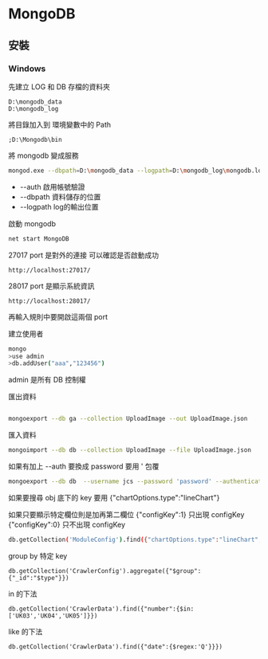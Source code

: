 # MongoDB

## 安裝

### Windows

先建立 LOG 和 DB 存檔的資料夾

```
D:\mongodb_data
D:\mongodb_log
```

將目錄加入到 環境變數中的 Path

```
;D:\Mongodb\bin
```
將 mongodb 變成服務

```bash
mongod.exe --dbpath=D:\mongodb_data --logpath=D:\mongodb_log\mongodb.log --auth --install 
```

- --auth 啟用帳號驗證
- --dbpath 資料儲存的位置
- --logpath log的輸出位置

啟動 mongodb

```bash
net start MongoDB
```

27017 port 是對外的連接 可以確認是否啟動成功
```
http://localhost:27017/
```

28017 port 是顯示系統資訊

```
http://localhost:28017/
```

再輸入規則中要開啟這兩個 port





建立使用者

```bash
mongo
>use admin
>db.addUser("aaa","123456")

```

admin 是所有 DB  控制權


匯出資料

```bash

mongoexport --db ga --collection UploadImage --out UploadImage.json

```



匯入資料

```bash
mongoimport --db db --collection UploadImage --file UploadImage.json
```


如果有加上 --auth 要換成 password 要用 '  包覆

```bash 
mongoexport --db db  --username jcs --password 'password' --authenticationDatabase admin --collection CrawlerConfig --out CrawlerConfig.json

```

如果要搜尋 obj 底下的 key 要用 {"chartOptions.type":"lineChart"}

如果只要顯示特定欄位則是加再第二欄位 
{"configKey":1}  只出現 configKey
{"configKey":0}  只不出現 configKey

``` bash
db.getCollection('ModuleConfig').find({"chartOptions.type":"lineChart","showRate":true},{"configKey":1,"title":1,"module":1})
```

group by 特定 key

```
db.getCollection('CrawlerConfig').aggregate({"$group":{"_id":"$type"}})
```
in 的下法

```
db.getCollection('CrawlerData').find({"number":{$in:['UK03','UK04','UK05']}})
```

like 的下法

```
db.getCollection('CrawlerData').find({"date":{$regex:'Q'}}})
```
